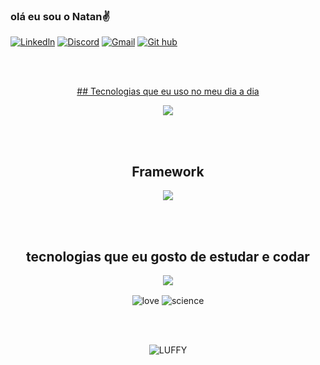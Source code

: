 
### olá eu sou o Natan✌️



[![Linkedln](	https://img.shields.io/badge/LinkedIn-0077B5?style=for-the-badge&logo=linkedin&logoColor=white)](https://www.linkedin.com/in/natan-silva-314b7218a/)
[![Discord](https://img.shields.io/badge/Discord-7289DA?style=for-the-badge&logo=discord&logoColor=white)](https://discord.com/channels/@NTN#8492)
[![Gmail](	https://img.shields.io/badge/Gmail-D14836?style=for-the-badge&logo=gmail&logoColor=white)](https://mail.google.com/mail/natanalmeida040@gmail.com)
[![Git hub](https://img.shields.io/badge/GitHub-100000?style=for-the-badge&logo=github&logoColor=white)](https://github.com/NTN1789 )



<a href="https://github.com/NTN1789">

<br><br/>
<div  display="flex" , align="center"> 
   ##  Tecnologias que  eu uso no meu dia a dia

<div  display="flex" , align="center"> 
<p align="center">
  <a href="https://skillicons.dev">
    <img src="https://skillicons.dev/icons?i=git,html,css,js,nodejs,ts,php,mysql,firebase " />
  </a>
</p>
</div>
  <br></br>

<div  display="flex" , align="center"> 

  ## Framework 
<p align="center">
  <a href="https://skillicons.dev">
    <img src="https://skillicons.dev/icons?i=react,vue,nextjs,nestjs,express,mongodb,jest,vite,tailwind,styledcomponents,sass" />
  </a>
</p>
</div>

<br><br/>

<div  display="flex" , align="center"> 
  
## tecnologias que eu gosto de estudar e codar
<p align= "center">
      <a href="https://skillicons.dev">
        <img src="https://skillicons.dev/icons?i=java,elixir"/>
         </a>
</p>
</div>



 <img align= "center"  alt="love" src="http://ForTheBadge.com/images/badges/built-with-love.svg" />
 <img align= "center"  alt="science" src="http://ForTheBadge.com/images/badges/built-with-science.svg" />

 <br><br>
 
 <img align= "center" alt="LUFFY" src="https://onepieceex.net/wp-content/uploads/2023/05/ezgif.com-gif-maker-5.gif" />
         
</div>


 

  </div>
  



 
 

 



  
